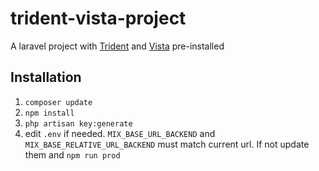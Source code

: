 # trident-vista-project

A laravel project with [Trident](https://github.com/j0hnys/trident) and [Vista](https://github.com/j0hnys/vista) pre-installed

## Installation

 1. `composer update`
 2. `npm install`
 3. `php artisan key:generate`
 4. edit `.env` if needed. `MIX_BASE_URL_BACKEND` and `MIX_BASE_RELATIVE_URL_BACKEND` must match current url. If not update them and `npm run prod`